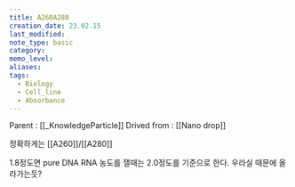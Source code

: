 ```yaml
---
title: A260A280
creation_date: 23.02.15
last_modified: 
note_type: basic
category: 
memo_level: 
aliases: 
tags:
  - Biology
  - Cell_line
  - Absorbance
---
```


Parent : [[_KnowledgeParticle]]
Drived from : [[Nano drop]]

정확하게는 [[A260]]/[[A280]]

1.8정도면 pure DNA
RNA 농도를 잴때는 2.0정도를 기준으로 한다.
우라실 때문에 올라가는듯?